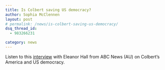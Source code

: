 ```yaml
---
title: Is Colbert saving US democracy?
author: Sophia McClennen
layout: post
# permalink: /news/is-colbert-saving-us-democracy/
dsq_thread_id:
  - 983266231

category: news
---
```

Listen to this [interview][1] with Eleanor Hall from ABC News (AU) on Colbert&#8217;s America and US democracy.

 [1]: http://www.abc.net.au/news/2012-11-27/is-colbert-saving-us-democracy/4394764